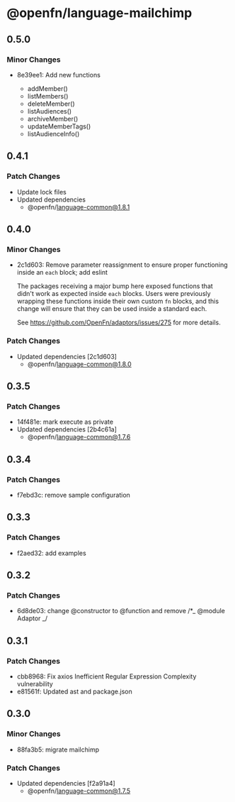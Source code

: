# @openfn/language-mailchimp

## 0.5.0

### Minor Changes

- 8e39ee1: Add new functions

  - addMember()
  - listMembers()
  - deleteMember()
  - listAudiences()
  - archiveMember()
  - updateMemberTags()
  - listAudienceInfo()

## 0.4.1

### Patch Changes

- Update lock files
- Updated dependencies
  - @openfn/language-common@1.8.1

## 0.4.0

### Minor Changes

- 2c1d603: Remove parameter reassignment to ensure proper functioning inside an
  `each` block; add eslint

  The packages receiving a major bump here exposed functions that didn't work as
  expected inside `each` blocks. Users were previously wrapping these functions
  inside their own custom `fn` blocks, and this change will ensure that they can
  be used inside a standard each.

  See https://github.com/OpenFn/adaptors/issues/275 for more details.

### Patch Changes

- Updated dependencies [2c1d603]
  - @openfn/language-common@1.8.0

## 0.3.5

### Patch Changes

- 14f481e: mark execute as private
- Updated dependencies [2b4c61a]
  - @openfn/language-common@1.7.6

## 0.3.4

### Patch Changes

- f7ebd3c: remove sample configuration

## 0.3.3

### Patch Changes

- f2aed32: add examples

## 0.3.2

### Patch Changes

- 6d8de03: change @constructor to @function and remove /\*_ @module Adaptor _/

## 0.3.1

### Patch Changes

- cbb8968: Fix axios Inefficient Regular Expression Complexity vulnerability
- e81561f: Updated ast and package.json

## 0.3.0

### Minor Changes

- 88fa3b5: migrate mailchimp

### Patch Changes

- Updated dependencies [f2a91a4]
  - @openfn/language-common@1.7.5
